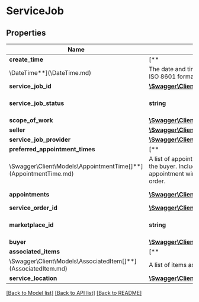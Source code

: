 # ServiceJob

## Properties

Name | Type | Description | Notes
------------ | ------------- | ------------- | -------------
**create_time** | [**
\DateTime**](\DateTime.md) | The date and time of the creation of the job, in ISO 8601 format. | [optional]
**service_job_id** | [**\Swagger\Client\Models\ServiceJobId**](ServiceJobId.md) |  | [optional]
**service_job_status** | **string** | The status of the service job. | [optional]
**scope_of_work** | [**\Swagger\Client\Models\ScopeOfWork**](ScopeOfWork.md) |  | [optional]
**seller** | [**\Swagger\Client\Models\Seller**](Seller.md) |  | [optional]
**service_job_provider** | [**\Swagger\Client\Models\ServiceJobProvider**](ServiceJobProvider.md) |  | [optional]
**preferred_appointment_times** | [**
\Swagger\Client\Models\AppointmentTime[]**](AppointmentTime.md) | A list of appointment windows preferred by the buyer. Included only if the buyer selected appointment windows when creating the order. | [optional]
**appointments** | [**\Swagger\Client\Models\Appointment[]**](Appointment.md) | A list of appointments. | [optional]
**service_order_id** | [**\Swagger\Client\Models\OrderId**](OrderId.md) |  | [optional]
**marketplace_id** | **string** | The marketplace identifier. | [optional]
**buyer** | [**\Swagger\Client\Models\Buyer**](Buyer.md) |  | [optional]
**associated_items** | [**
\Swagger\Client\Models\AssociatedItem[]**](AssociatedItem.md) | A list of items associated with the service job. | [optional]
**service_location** | [**\Swagger\Client\Models\ServiceLocation**](ServiceLocation.md) |  | [optional]

[[Back to Model list]](../../README.md#documentation-for-models) [[Back to API list]](../../README.md#documentation-for-api-endpoints) [[Back to README]](../../README.md)


